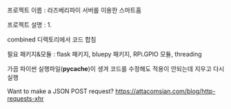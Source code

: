 프로젝트 이름 : 라즈베리파이 서버를 이용한 스마트홈 

프로젝트 설명 :
  1. 
  
  
  
combined 디렉토리에서 코드 합침

필요 패키지&모듈 : flask 패키지, bluepy 패키지, RPi.GPIO 모듈, threading 

가끔 파이썬 실행파일(__pycache__)이 생겨 코드를 수정해도 적용이 안되는데 지우고 다시 실행 

Want to make a JSON POST request?
https://attacomsian.com/blog/http-requests-xhr
